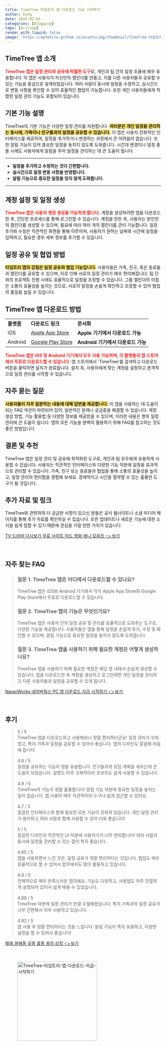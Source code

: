 ```yaml
---
title: TimeTree 타임트리 앱 다운로드 지금 시작하기
author: bing
date: 2025-02-01
categories: [Blogging]
tags: [writing]
render_with_liquid: false
image: 'https://aptwhite.github.io/assets/img/thumbnail/TimeTree-타임트리-앱-다운로드-지금-시작하기.webp'
---
```



<h2 id='TimeTree 앱 소개'>TimeTree 앱 소개</h2>

<p><b><span style="color: #ee2323;">TimeTree 앱은 일정 관리와 공유에 탁월한 도구</span></b>로, 개인과 팀 간의 일정 조율에 매우 유용합니다. 이 앱은 사용자가 자신만의 캘린더를 만들고, 이를 다른 사용자들과 공유할 수 있는 기능을 중심으로 설계되었습니다. 여러 사람이 동시에 일정을 수정하고, 실시간으로 변동 사항을 확인할 수 있어 효율적인 협업이 가능합니다. 또한 개인 사용자들에게 적합한 일정 관리 기능도 포함되어 있습니다.</p>

<h2 id='기본 기능 설명'>기본 기능 설명</h2>

<p>TimeTree의 기본 기능은 다양한 일정 관리를 지원합니다. <b><span style="background-color: #ffe066;">여러분은 개인 일정을 관리하는 동시에, 가족이나 친구들과의 일정을 공유할 수 있습니다.</span></b> 이 앱은 사용자 친화적인 인터페이스를 제공하여, 일정을 추가하거나 변경하는 과정에서 큰 어려움이 없습니다. 또한 알림 기능이 있어 중요한 일정을 놓치지 않도록 도와줍니다. 시간대 변경이나 일정 충돌 시에도 사용자에게 알림을 주어 일정을 관리하는 데 큰 도움이 됩니다.</p>

<hr />

<ul>
    <li><b>일정을 추가하고 수정하는 것이 간편합니다.</b></li>
    <li><b>실시간으로 일정 변동 사항을 반영합니다.</b></li>
    <li><b>알림 기능으로 중요한 일정을 잊지 않게 도와줍니다.</b></li>
</ul>

<hr />

<h2 id='계정 설정 및 일정 생성'>계정 설정 및 일정 생성</h2>

<p><b><span style="color: #ee2323;">TimeTree 앱은 사용자 계정 생성을 가능하게 합니다.</span></b> 계정을 생성하려면 앱을 다운로드한 후, 간단한 프로세스를 통해 로그인할 수 있습니다. 계정을 만든 후, 사용자는 본인만의 캘린더를 생성할 수 있으며, 필요에 따라 여러 개의 캘린더를 관리 가능합니다. 일정 추가와 수정은 직관적인 화면을 통해 이루어져, 사용자가 원하는 날짜와 시간에 일정을 입력하고, 필요한 경우 세부 정보를 추가할 수 있습니다.</p>

<h2 id='일정 공유 및 협업 방법'>일정 공유 및 협업 방법</h2>

<p><b><span style="background-color: #ffe066;">타임트리 앱의 강점은 일정 공유와 협업 기능입니다.</span></b> 사용자들은 가족, 친구, 혹은 동료들과 캘린더를 공유할 수 있으며, 이로 인해 서로의 일정 관리가 매우 편리해집니다. 팀 단위의 프로젝트 진행 시에도 효율적으로 일정을 조정할 수 있습니다. 그룹 캘린더의 이점은 소통의 효율성을 높이는 것으로, 서로의 일정을 손쉽게 확인하고 조정할 수 있어 협업의 품질을 높일 수 있습니다.</p>

<h2 id='TimeTree 앱 다운로드 방법'>TimeTree 앱 다운로드 방법</h2>

<table>
    <tr>
        <td><b>플랫폼</b></td>
        <td><b>다운로드 링크</b></td>
        <td><b>문서화</b></td>
    </tr>
    <tr>
        <td>iOS</td>
        <td><a href="https://apps.apple.com/app/timetree/id123456789">Apple App Store</a></td>
        <td><b>Apple 기기에서 다운로드 가능</b></td>
    </tr>
    <tr>
        <td>Android</td>
        <td><a href="https://play.google.com/store/apps/details?id=com.timetreeapp">Google Play Store</a></td>
        <td><b>Android 기기에서 다운로드 가능</b></td>
    </tr>
</table>

<p><b><span style="color: #ee2323;">TimeTree 앱은 iOS 및 Android 기기에서 모두 사용 가능하며, 각 플랫폼의 앱 스토어에서 무료로 다운로드할 수 있습니다.</span></b> 앱 스토어에서 'TimeTree'를 검색하고 다운로드 버튼을 클릭하면 설치가 완료됩니다. 설치 후, 사용자에게 맞는 계정을 설정하고 본격적으로 일정 관리를 시작할 수 있습니다.</p>

<h2 id='자주 묻는 질문'>자주 묻는 질문</h2>

<p><b><span style="background-color: #ffe066;">사용자들이 자주 질문하는 내용에 대해 답변을 제공합니다.</span></b> 이 앱을 사용하는 데 도움이 되는 FAQ 섹션이 마련되어 있어, 일반적인 문제나 궁금증을 해결할 수 있습니다. 계정 생성 방법, 기능 활용법 등 다양한 정보를 제공받을 수 있으며, 이러한 내용은 향후 일정 관리에 큰 도움이 됩니다. 앱의 모든 기능을 완벽히 활용하기 위해 FAQ를 참고하는 것도 좋은 방법입니다.</p>

<h2 id='결론 및 추천'>결론 및 추천</h2>

<p>TimeTree 앱은 일정 관리 및 공유에 최적화된 도구로, 개인과 팀 모두에게 유용하게 사용할 수 있습니다. 사용자는 직관적인 인터페이스와 다양한 기능 덕분에 일정을 효과적으로 관리할 수 있습니다. 가족, 친구 또는 동료들과 협업을 통해 소통의 효율성을 높이고, 일정 관리의 편리함을 경험해 보세요. 경제적이고 시간을 절약할 수 있는 훌륭한 도구가 될 것입니다.</p>

<h2 id='추가 자료 및 링크'>추가 자료 및 링크</h2>

<p>TimeTree와 관련하여 더 궁금한 사항이 있으신 분들은 공식 웹사이트나 소셜 미디어 페이지를 통해 추가 자료를 확인하실 수 있습니다. 또한 업데이트나 새로운 기능에 대한 소식을 쉽게 접할 수 있기 때문에 관심을 가질 만한 가치가 있습니다.</p>


<p><a class="click-button" title="TV 드라마 다시보기 무료 사이트 미드 영화 애니 모음집" href="https://aptwhite.github.io/posts/TV-%EB%93%9C%EB%9D%BC%EB%A7%88-%EB%8B%A4%EC%8B%9C%EB%B3%B4%EA%B8%B0-%EB%AC%B4%EB%A3%8C-%EC%82%AC%EC%9D%B4%ED%8A%B8-%EB%AF%B8%EB%93%9C-%EC%98%81%ED%99%94-%EC%95%A0%EB%8B%88-%EB%AA%A8%EC%9D%8C%EC%A7%91/" rel="dofollow">TV 드라마 다시보기 무료 사이트 미드 영화 애니 모음집 👈 보기</a></p><br>
<h2 id='자주_찾는_FAQ'>자주 찾는 FAQ</h2>
<div itemscope="" itemtype="https://schema.org/FAQPage"> 
<blockquote> 
<div itemscope="" itemprop="mainEntity" itemtype="https://schema.org/Question"> 
<h3 itemprop="name">질문 1. TimeTree 앱은 어디에서 다운로드할 수 있나요?</h3> 
<div itemscope="" itemprop="acceptedAnswer" itemtype="https://schema.org/Answer"> 
<span itemprop="text"> <p>TimeTree 앱은 iOS와 Android 기기에서 각각 Apple App Store와 Google Play Store에서 무료로 다운로드할 수 있습니다.</p> </span> 
</div> 
</div> 

<div itemscope="" itemprop="mainEntity" itemtype="https://schema.org/Question"> 
<h3 itemprop="name">질문 2. TimeTree 앱의 기능은 무엇인가요?</h3> 
<div itemscope="" itemprop="acceptedAnswer" itemtype="https://schema.org/Answer"> 
<span itemprop="text"> <p>TimeTree 앱은 사용자 간의 일정 공유 및 관리를 효율적으로 도와주는 도구로, 다양한 기능을 제공합니다. 사용자들은 앱을 통해 일정을 손쉽게 추가, 수정 및 확인할 수 있으며, 알림 기능으로 중요한 일정을 놓치지 않도록 도와줍니다.</p> </span> 
</div> 
</div> 

<div itemscope="" itemprop="mainEntity" itemtype="https://schema.org/Question"> 
<h3 itemprop="name">질문 3. TimeTree 앱을 사용하기 위해 필요한 계정은 어떻게 생성하나요?</h3> 
<div itemscope="" itemprop="acceptedAnswer" itemtype="https://schema.org/Answer"> 
<span itemprop="text"> <p>TimeTree 앱을 사용하기 위해 필요한 계정은 해당 앱 내에서 손쉽게 생성할 수 있습니다. 앱을 다운로드한 후 계정을 생성하고 로그인하면 개인 일정을 관리하고 다른 사용자들과 일정을 공유할 수 있게 됩니다.</p> </span> 
</div> 
</div> 
</blockquote> 
</div>
<p><a class="click-button" title="NaverWorks 네이버웍스 PC 앱 다운로드 지금 시작하기" href="https://aptwhite.github.io/posts/NaverWorks-%EB%84%A4%EC%9D%B4%EB%B2%84%EC%9B%8D%EC%8A%A4-PC-%EC%95%B1-%EB%8B%A4%EC%9A%B4%EB%A1%9C%EB%93%9C-%EC%A7%80%EA%B8%88-%EC%8B%9C%EC%9E%91%ED%95%98%EA%B8%B0/" rel="dofollow">NaverWorks 네이버웍스 PC 앱 다운로드 지금 시작하기 👈 보기</a></p><br>
<h2 id='후기'>후기</h2>
<div itemscope itemtype="https://schema.org/Product">
  <blockquote>
  <div itemprop="review" itemscope itemtype="https://schema.org/Review">
      <div itemprop="reviewRating" itemscope itemtype="https://schema.org/Rating"> <span itemprop="ratingValue">5</span> / <span itemprop="bestRating">5</span> </div>
      <span itemprop="reviewBody">TimeTree 앱을 다운로드하고 사용해보니 정말 편리하더군요! 일정 관리가 쉬워졌고, 특히 가족과 일정을 공유할 수 있어서 좋습니다. 앱의 디자인도 깔끔해 마음에 듭니다.</span>
  </div>
  <br>
  <div itemprop="review" itemscope itemtype="https://schema.org/Review">
      <div itemprop="reviewRating" itemscope itemtype="https://schema.org/Rating"> <span itemprop="ratingValue">4.8</span> / <span itemprop="bestRating">5</span> </div>
      <span itemprop="reviewBody">일정을 공유하는 기능이 정말 유용합니다. 친구들과의 모임 계획을 세우는데 큰 도움이 되었습니다. 설명도 아주 구체적이라 초보자도 쉽게 사용할 수 있습니다.</span>
  </div>
  <br>
  <div itemprop="review" itemscope itemtype="https://schema.org/Review">
      <div itemprop="reviewRating" itemscope itemtype="https://schema.org/Rating"> <span itemprop="ratingValue">4.9</span> / <span itemprop="bestRating">5</span> </div>
      <span itemprop="reviewBody">TimeTree의 기능이 정말 훌륭합니다! 알림 기능 덕분에 중요한 일정을 놓치는 일이 없습니다. 앱 사용이 매우 직관적이라 누구나 쉽게 접근할 수 있어요.</span>
  </div>
  <br>
  <div itemprop="review" itemscope itemtype="https://schema.org/Review">
      <div itemprop="reviewRating" itemscope itemtype="https://schema.org/Rating"> <span itemprop="ratingValue">4.7</span> / <span itemprop="bestRating">5</span> </div>
      <span itemprop="reviewBody">깔끔한 인터페이스와 함께 필요한 모든 기능이 갖춰져 있습니다. 개인 일정 관리가 용이하고 여러 사람과 함께 사용할 수 있어 더욱 좋습니다!</span>
  </div>
  <br>
  <div itemprop="review" itemscope itemtype="https://schema.org/Review">
      <div itemprop="reviewRating" itemscope itemtype="https://schema.org/Rating"> <span itemprop="ratingValue">5</span> / <span itemprop="bestRating">5</span> </div>
      <span itemprop="reviewBody">깔끔한 디자인과 직관적인 UI 덕분에 사용하기가 너무 편리합니다! 여러 사람과 동시에 일정을 관리할 수 있는 점이 특히 좋습니다.</span>
  </div>
  <br>
  <div itemprop="review" itemscope itemtype="https://schema.org/Review">
      <div itemprop="reviewRating" itemscope itemtype="https://schema.org/Rating"> <span itemprop="ratingValue">4.85</span> / <span itemprop="bestRating">5</span> </div>
      <span itemprop="reviewBody">앱을 사용하면서 느낀 것은, 일정 공유가 정말 편리하다는 것입니다. 협업도 매우 효율적으로 할 수 있어서 업무에서도 많이 활용하고 있습니다.</span>
  </div>
  <br>
  <div itemprop="review" itemscope itemtype="https://schema.org/Review">
      <div itemprop="reviewRating" itemscope itemtype="https://schema.org/Rating"> <span itemprop="ratingValue">4.9</span> / <span itemprop="bestRating">5</span> </div>
      <span itemprop="reviewBody">전체적으로 매우 만족스러운 앱이에요. 기능도 다양하고, 사용법도 아주 친절하게 설명되어 있어서 쉽게 배울 수 있었습니다.</span>
  </div>
  <br>
  <div itemprop="review" itemscope itemtype="https://schema.org/Review">
      <div itemprop="reviewRating" itemscope itemtype="https://schema.org/Rating"> <span itemprop="ratingValue">4.88</span> / <span itemprop="bestRating">5</span> </div>
      <span itemprop="reviewBody">TimeTree 덕분에 일정 관리가 한결 수월해졌습니다. 특히 가족과의 일정 공유가 너무 간편해서 자주 사용하고 있습니다.</span>
  </div>
  <br>
  <div itemprop="review" itemscope itemtype="https://schema.org/Review">
      <div itemprop="reviewRating" itemscope itemtype="https://schema.org/Rating"> <span itemprop="ratingValue">4.92</span> / <span itemprop="bestRating">5</span> </div>
      <span itemprop="reviewBody">앱 사용 후 정말 편리하다는 것을 느낍니다. 알림 기능이 특히 유용하고, 다양한 설정을 할 수 있어서 좋습니다!</span>
  </div>
  </blockquote>
</div>
<p><a class="click-button" title="벌레 꿈해몽 길몽 흉몽 꿈의 상징" href="https://aptwhite.github.io/posts/%EB%B2%8C%EB%A0%88-%EA%BF%88%ED%95%B4%EB%AA%BD-%EA%B8%B8%EB%AA%BD-%ED%9D%89%EB%AA%BD-%EA%BF%88%EC%9D%98-%EC%83%81%EC%A7%95/" rel="dofollow">벌레 꿈해몽 길몽 흉몽 꿈의 상징 👈 보기</a></p><br>
<figure class="image"><img src="https://aptwhite.github.io/assets/img/thumbnail/TimeTree-타임트리-앱-다운로드-지금-시작하기.webp" alt="TimeTree-타임트리-앱-다운로드-지금-시작하기" width="256" height="256"></figure>